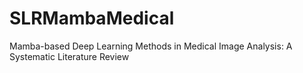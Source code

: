# SLRMambaMedical
Mamba-based Deep Learning Methods in Medical Image Analysis: A Systematic Literature Review
